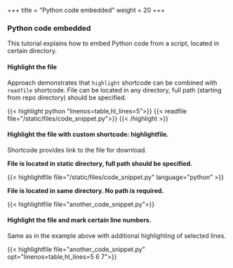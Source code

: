 +++
title = "Python code embedded"
weight = 20
+++

### Python code embedded

This tutorial explains how to embed Python code from a script, located in certain directory.

#### Highlight the file 

Approach demonstrates that `highlight` shortcode can be combined with `readfile` shortcode. 
File can be located in any directory, full path (starting from repo directory) should be specified.

{{< highlight python "linenos=table,hl_lines=5">}}
{{< readfile file="/static/files/code_snippet.py">}}
{{< /highlight >}}

#### Highlight the file  with custom shortcode: highlightfile.

Shortcode provides link to the file for download.

**File is located in static directory, full path should be specified.**

{{< highlightfile file="/static/files/code_snippet.py" language="python" >}}

**File is located in same directory. No path is required.**

{{< highlightfile file="another_code_snippet.py">}}

#### Highlight the file and mark certain line numbers.

Same as in the example above with additional highlighting of selected lines.

{{< highlightfile file="another_code_snippet.py" opt="linenos=table,hl_lines=5 6 7">}}

